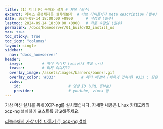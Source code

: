 ```yaml
---
title: (1) 미니 PC 구매와 설치 # 제목 (필수)
excerpt: 리눅스 운영체제를 설치해보자  # 서브 타이틀이자 meta description (필수)
date: 2024-09-14 18:00:00 +0900      # 작성일 (필수)
lastmod: 2024-09-14 18:00:00 +0900   # 최종 수정일 (필수)
permalink: /docs/homeserver/01_build/02_install_os
toc: true
toc_sticky: true
toc_icon: "columns"
layout: single
sidebar:
  nav: "docs_homeserver"
header: 
  image:         # 헤더 이미지 (asset내 혹은 url)
  teaser:        # 티저 이미지??
  overlay_image: /assets/images/banners/banner.gif
  overlay_color: '#333'            # 헤더 배경색 (제목과 겹치게) #333 : 짙은 회색 (필수)
  video:
    id:                      # 영상 ID (URL 뒷부분)
    provider:                # youtube, vimeo 등
---
```


<!--postNo: 20240914_003-->

가상 머신 설치를 위해 XCP-ng를 설치했습니다. 자세한 내용은 Linux 카테고리의 xcp-ng 설치하기 포스트를 참고해주세요.  

[리눅스에서 가상 머신 다루기 (1) xcp-ng 설치](https://whdrns2013.github.io/linux/20240914_002_setting_homeserver_02_install_xcpng/)
  
